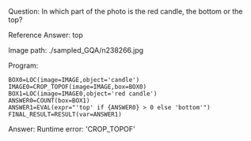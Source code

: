 Question: In which part of the photo is the red candle, the bottom or the top?

Reference Answer: top

Image path: ./sampled_GQA/n238266.jpg

Program:

```
BOX0=LOC(image=IMAGE,object='candle')
IMAGE0=CROP_TOPOF(image=IMAGE,box=BOX0)
BOX1=LOC(image=IMAGE0,object='red candle')
ANSWER0=COUNT(box=BOX1)
ANSWER1=EVAL(expr="'top' if {ANSWER0} > 0 else 'bottom'")
FINAL_RESULT=RESULT(var=ANSWER1)
```
Answer: Runtime error: 'CROP_TOPOF'

